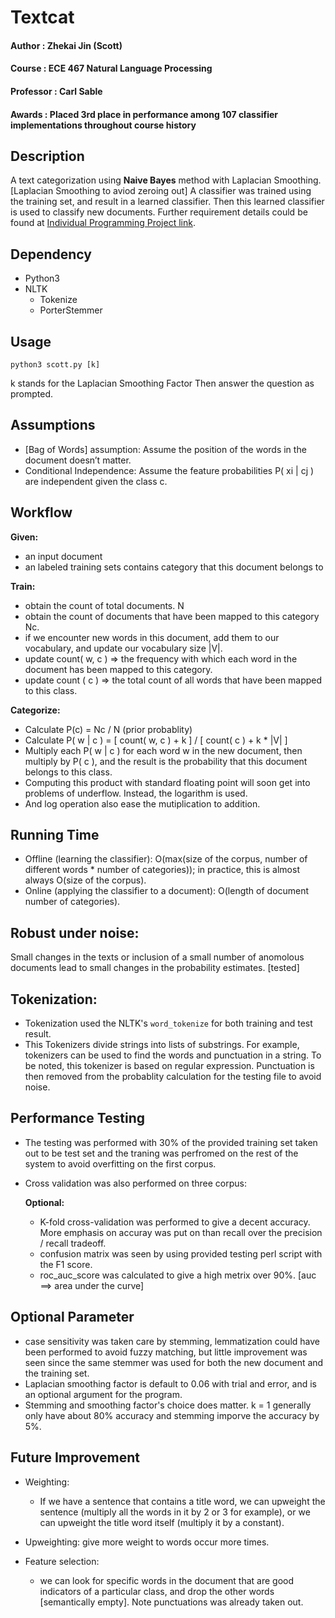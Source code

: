 # Textcat 
 
#### Author : Zhekai Jin (Scott)
#### Course : ECE 467 Natural Language Processing
#### Professor : Carl Sable 
#### Awards : Placed 3rd place in performance among 107 classifier implementations throughout course history
## Description
A text categorization using **Naive Bayes** method with Laplacian Smoothing. [Laplacian Smoothing to aviod zeroing out] A classifier was trained using the training set, and result in a learned classifier.
Then this learned classifier is used to classify new documents.
Further requirement details could be found at [Individual Programming Project link](http://faculty.cooper.edu/sable2/courses/spring2018/ece467/).
	
## Dependency 
* Python3 
* NLTK
	+ Tokenize 
	+ PorterStemmer 


## Usage
```
python3 scott.py [k]

```	

k stands for the Laplacian Smoothing Factor 
Then answer the question as prompted.

## Assumptions 
* [Bag of Words] assumption: Assume the position of the words in the document doesn’t matter.
* Conditional Independence: Assume the feature probabilities P( xi | cj ) are independent given the class c.

## Workflow 

**Given:**

+ an input document
+ an labeled training sets contains category that this document belongs to

**Train:**

+ obtain the count of total documents. N
+ obtain the count of documents that have been mapped to this category Nc.
+ if we encounter new words in this document, add them to our vocabulary, and update our vocabulary size |V|.
+ update count( w, c ) => the frequency with which each word in the document has been mapped to this category.
+ update count ( c ) => the total count of all words that have been mapped to this class.

**Categorize:**

* Calculate P(c) = Nc / N (prior probablity)
* Calculate P( w | c ) = [ count( w, c ) + k ] / [ count( c ) + k * |V| ]
* Multiply each P( w | c ) for each word w in the new document, then multiply by P( c ), and the result is the probability that this document belongs to this class.
* Computing this product with standard floating point will soon get into problems of underflow. Instead, the logarithm is used.
* And log operation also ease the mutiplication to addition.
 
## Running Time 

* Offline (learning the classifier): O(max(size of the corpus, number of different words * number of categories)); in practice, this is almost always O(size of the corpus).
* Online (applying the classifier to a document): O(length of document  number of categories).

## Robust under noise: 
Small changes in the texts or inclusion of a small number of anomolous documents lead to small changes in the probability estimates. [tested]


## Tokenization: 
* Tokenization used the NLTK's ```word_tokenize``` for both training and test result.
* This Tokenizers divide strings into lists of substrings. For example, tokenizers can be used to find the words and punctuation in a string. To be noted, this tokenizer is based on regular expression. Punctuation is then removed from the probablity calculation for the testing file to avoid noise. 


## Performance Testing
* The testing was performed with 30% of the provided training set taken out to be test set and the traning was perfromed on the rest of the system to avoid overfitting on the first corpus.
* Cross validation was also performed on three corpus:

	**Optional:**
	
	+ K-fold cross-validation was performed to give a decent accuracy. More emphasis on accuray was put on than recall over the precision / 	recall tradeoff.
	+ confusion matrix was seen by using provided testing perl script with the F1 score.
	+ roc_auc_score was calculated to give a high metrix over 90%. [auc ==> area under the curve]

## Optional Parameter 

+ case sensitivity was taken care by stemming, lemmatization could have been performed to avoid fuzzy matching, but little improvement was seen since the same stemmer was used for both the new document and the training set.
+ Laplacian smoothing factor is default to 0.06 with trial and error, and is an optional argument for the program.
+ Stemming and smoothing factor's choice does matter. k = 1 generally only have about 80% accuracy and stemming imporve the accuracy by 5%. 

## Future Improvement

+ Weighting: 
	+ If we have a sentence that contains a title word, we can upweight the sentence (multiply all the words in it by 2 or 3 for example), or we can upweight the title word itself (multiply it by a constant).

+ Upweighting: 
	give more weight to words occur more times.
	
+ Feature selection: 
	+ we can look for specific words in the document that are good indicators of a particular class, and drop the other words [semantically empty]. Note punctuations was already taken out.






